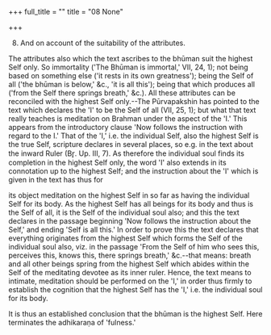 +++
full_title = ""
title = "08 None"

+++


8. And on account of the suitability of the attributes.

The attributes also which the text ascribes to the bhūman suit the highest Self only. So immortality ('The Bhūman is immortal,' VII, 24, 1); not being based on something else ('it rests in its own greatness'); being the Self of all ('the bhūman is below,' &c., 'it is all this'); being that which produces all ('from the Self there springs breath,' &c.). All these attributes can be reconciled with the highest Self only.--The Pūrvapakshin has pointed to the text which declares the 'I' to be the Self of all (VII, 25, 1); but what that text really teaches is meditation on Brahman under the aspect of the 'I.' This appears from the introductory clause 'Now follows the instruction with regard to the I.' That of the 'I,' i.e. the individual Self, also the highest Self is the true Self, scripture declares in several places, so e.g. in the text about the inward Ruler (Br̥. Up. III, 7). As therefore the individual soul finds its completion in the highest Self only, the word 'I' also extends in its connotation up to the highest Self; and the instruction about the 'I' which is given in the text has thus for

its object meditation on the highest Self in so far as having the individual Self for its body. As the highest Self has all beings for its body and thus is the Self of all, it is the Self of the individual soul also; and this the text declares in the passage beginning 'Now follows the instruction about the Self,' and ending 'Self is all this.' In order to prove this the text declares that everything originates from the highest Self which forms the Self of the individual soul also, viz. in the passage 'From the Self of him who sees this, perceives this, knows this, there springs breath,' &c.--that means: breath and all other beings spring from the highest Self which abides within the Self of the meditating devotee as its inner ruler. Hence, the text means to intimate, meditation should be performed on the 'I,' in order thus firmly to establish the cognition that the highest Self has the 'I,' i.e. the individual soul for its body.

It is thus an established conclusion that the bhūman is the highest Self. Here terminates the adhikaraṇa of 'fulness.'

